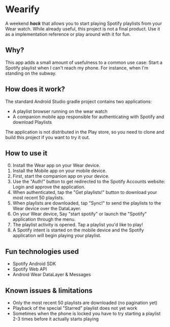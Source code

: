 # Wearify

A weekend _**hack**_ that allows you to start playing Spotify playlists from your Wear watch. While already useful, this project is not a final product. Use it as a implementation reference or play around with it for fun. 

## Why?

This app adds a small amount of usefulness to a common use case: Start a Spotify playlist when I can't reach my phone. For instance, when I'm standing on the subway. 

## How does it work? 

The standard Android Studio gradle project contains two applications: 

* A playlist browser running on the wear watch
* A companion mobile app responsible for authenticating with Spotify and download Playlists

The application is not distributed in the Play store, so you need to clone and build this project if you want to try it out. 

## How to use it

0. Install the Wear app on your Wear device. 
1. Install the Mobile app on your mobile device.
2. First, start the companion app on your device.
3. Use the "Auth!" button to get redirected to the Spotify Accounts website: Login and approve the application.
4. When authenticated, tap the "Get playlists!" button to download your most recent 50 playlists.
5. When playlists are downloaded, tap "Sync!" to send the playlists to the Wear device over the DataLayer.
6. On your Wear device, Say "start spotify" or launch the "Spotify" application through the menu.
7. The playlist activity is opened. Tap a playlist you'd like to play!
8. A Spotify intent is started on the mobile device and the Spotify application will begin playing your playlist.

## Fun technologies used

* Spotify Android SDK
* Spotify Web API
* Android Wear DataLayer & Messages

## Known issues & limitations

* Only the most recent 50 playlists are downloaded (no pagination yet)
* Playback of the special "Starred" playlist does not yet work
* Sometimes when the phone is locked you have to try starting a playlist 2-3 times before it actually starts playing
